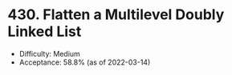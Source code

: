 # 430. Flatten a Multilevel Doubly Linked List
- Difficulty: Medium
- Acceptance: 58.8% (as of 2022-03-14)
